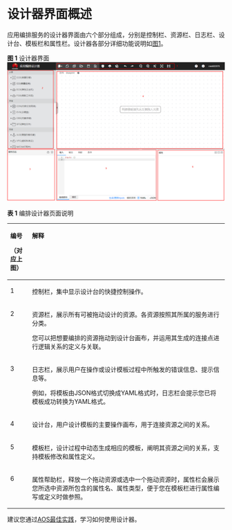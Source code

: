 # 设计器界面概述<a name="aos_01_5012"></a>

应用编排服务的设计器界面由六个部分组成，分别是控制栏、资源栏、日志栏、设计台、模板栏和属性栏。设计器各部分详细功能说明如[图1](#fig122088245130)。

**图 1**  设计器界面<a name="fig122088245130"></a>  
![](figures/设计器界面.png "设计器界面")

**表 1**  编排设计器页面说明

<a name="table5806654122816"></a>
<table><thead align="left"><tr id="row7807155420280"><th class="cellrowborder" valign="top" width="10%" id="mcps1.2.3.1.1"><p id="p1380705492819"><a name="p1380705492819"></a><a name="p1380705492819"></a>编号</p>
<p id="p280717542287"><a name="p280717542287"></a><a name="p280717542287"></a>（对应上图）</p>
</th>
<th class="cellrowborder" valign="top" width="90%" id="mcps1.2.3.1.2"><p id="p1280713544282"><a name="p1280713544282"></a><a name="p1280713544282"></a>解释</p>
</th>
</tr>
</thead>
<tbody><tr id="row11807165482818"><td class="cellrowborder" valign="top" width="10%" headers="mcps1.2.3.1.1 "><p id="p118071254202819"><a name="p118071254202819"></a><a name="p118071254202819"></a>1</p>
</td>
<td class="cellrowborder" valign="top" width="90%" headers="mcps1.2.3.1.2 "><p id="p780705418286"><a name="p780705418286"></a><a name="p780705418286"></a>控制栏，集中显示设计台的快捷控制操作。</p>
</td>
</tr>
<tr id="row98081545284"><td class="cellrowborder" valign="top" width="10%" headers="mcps1.2.3.1.1 "><p id="p158089546289"><a name="p158089546289"></a><a name="p158089546289"></a>2</p>
</td>
<td class="cellrowborder" valign="top" width="90%" headers="mcps1.2.3.1.2 "><p id="p2979420145718"><a name="p2979420145718"></a><a name="p2979420145718"></a>资源栏，展示所有可被拖动设计的资源。各资源按照其所属的服务进行分类。</p>
<p id="p1287102317457"><a name="p1287102317457"></a><a name="p1287102317457"></a>您可以把想要编排的资源拖动到设计台画布，并运用其生成的连接点进行逻辑关系的定义与关联。</p>
</td>
</tr>
<tr id="row834316598396"><td class="cellrowborder" valign="top" width="10%" headers="mcps1.2.3.1.1 "><p id="p0344359173919"><a name="p0344359173919"></a><a name="p0344359173919"></a>3</p>
</td>
<td class="cellrowborder" valign="top" width="90%" headers="mcps1.2.3.1.2 "><p id="p8842195705812"><a name="p8842195705812"></a><a name="p8842195705812"></a>日志栏，展示用户在操作或设计模板过程中所触发的错误信息、提示信息等。</p>
<p id="p9344135915393"><a name="p9344135915393"></a><a name="p9344135915393"></a>例如，将模板由JSON格式切换成YAML格式时，日志栏会提示您已将模板成功转换为YAML格式。</p>
</td>
</tr>
<tr id="row8651928400"><td class="cellrowborder" valign="top" width="10%" headers="mcps1.2.3.1.1 "><p id="p116521220405"><a name="p116521220405"></a><a name="p116521220405"></a>4</p>
</td>
<td class="cellrowborder" valign="top" width="90%" headers="mcps1.2.3.1.2 "><p id="p1565211224017"><a name="p1565211224017"></a><a name="p1565211224017"></a>设计台，用户设计模板的主要操作画布，用于连接资源之间的关系。</p>
</td>
</tr>
<tr id="row9835169174012"><td class="cellrowborder" valign="top" width="10%" headers="mcps1.2.3.1.1 "><p id="p1883559194014"><a name="p1883559194014"></a><a name="p1883559194014"></a>5</p>
</td>
<td class="cellrowborder" valign="top" width="90%" headers="mcps1.2.3.1.2 "><p id="p1383515984012"><a name="p1383515984012"></a><a name="p1383515984012"></a>模板栏，设计过程中动态生成相应的模板，阐明其资源之间的关系，支持模板修改和属性定义。</p>
</td>
</tr>
<tr id="row15641637134915"><td class="cellrowborder" valign="top" width="10%" headers="mcps1.2.3.1.1 "><p id="p1364203784915"><a name="p1364203784915"></a><a name="p1364203784915"></a>6</p>
</td>
<td class="cellrowborder" valign="top" width="90%" headers="mcps1.2.3.1.2 "><p id="p196421373496"><a name="p196421373496"></a><a name="p196421373496"></a>属性帮助栏，释放一个拖动资源或选中一个拖动资源时，属性栏会展示您所选中资源所包含的属性名、属性类型，便于您在模板栏进行属性编写或定义时做参照。</p>
</td>
</tr>
</tbody>
</table>

建议您通过[AOS最佳实践](https://support.huaweicloud.com/bestpractice-aos/aos_bestpractice_0013.html)，学习如何使用设计器。

